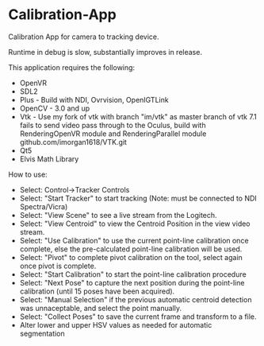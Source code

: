 # Calibration-App
Calibration App for camera to tracking device. 

Runtime in debug is slow, substantially improves in release.

This application requires the following:
- OpenVR
- SDL2
- Plus - Build with NDI, Ovrvision, OpenIGTLink
- OpenCV - 3.0 and up
- Vtk - Use my fork of vtk with branch "im/vtk" as master branch of vtk 7.1 fails to send video pass through to the Oculus, build with RenderingOpenVR module and RenderingParallel module github.com/imorgan1618/VTK.git
- Qt5
- Elvis Math Library

How to use:
- Select: Control->Tracker Controls
- Select: "Start Tracker" to start tracking (Note: must be connected to NDI Spectra/Vicra)
- Select: "View Scene" to see a live stream from the Logitech.
- Select: "View Centroid" to view the Centroid Position in the view video stream.
- Select: "Use Calibration" to use the current point-line calibration once complete, else the pre-calculated point-line calibration will be used.
- Select: "Pivot" to complete pivot calibration on the tool, select again once pivot is complete.
- Select: "Start Calibration" to start the point-line calibration procedure
- Select: "Next Pose" to capture the next position during the point-line calibration (until 15 poses have been acquired).
- Select: "Manual Selection" if the previous automatic centroid detection was unnaceptable, and select the point manually.
- Select: "Collect Poses" to save the current frame and transform to a file.
- Alter lower and upper HSV values as needed for automatic segmentation
